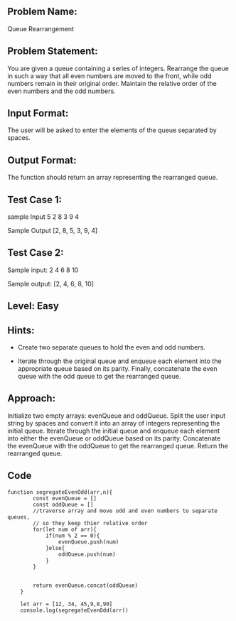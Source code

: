 ## Problem Name:
Queue Rearrangement

## Problem Statement:
You are given a queue containing a series of integers.
Rearrange the queue in such a way that all even 
numbers are moved to the front, while odd numbers 
remain in their original order. Maintain the relative 
order of the even numbers and the odd numbers.


## Input Format:
The user will be asked to enter the elements of 
the queue separated by spaces.

## Output Format:
The function should return an 
array representing the rearranged 
queue.

## Test Case 1:
sample Input
5 2 8 3 9 4

Sample Output
[2, 8, 5, 3, 9, 4]

## Test Case 2:
Sample input:
2 4 6 8 10

Sample output:
[2, 4, 6, 8, 10]

## Level: Easy

## Hints:
- Create two separate queues to hold the even and 
odd numbers.

- Iterate through the original queue and enqueue 
each element into the appropriate queue based
on its parity.
Finally, concatenate the even queue with the 
odd queue to get the rearranged queue.


## Approach:
Initialize two empty arrays: evenQueue and oddQueue.
Split the user input string by spaces and convert it into an array of integers 
representing the initial queue.
Iterate through the initial queue and enqueue each element into either the 
evenQueue or oddQueue based on its parity.
Concatenate the evenQueue with the oddQueue to get the rearranged queue.
Return the rearranged queue.

## Code 
```
function segregateEvenOdd(arr,n){
        const evenQueue = []
	    const oddQueue = []
	    //traverse array and move odd and even numbers to separate queues,
	    // so they keep thier relative order
	    for(let num of arr){
	        if(num % 2 == 0){
	            evenQueue.push(num)
	        }else{
	            oddQueue.push(num)
	        }
	    }
	    
	    
	    return evenQueue.concat(oddQueue)
    }
    
    let arr = [12, 34, 45,9,8,90]
    console.log(segregateEvenOdd(arr))
```